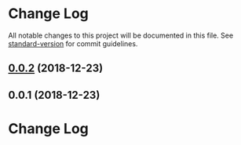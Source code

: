 # Change Log

All notable changes to this project will be documented in this file. See [standard-version](https://github.com/conventional-changelog/standard-version) for commit guidelines.

<a name="0.0.2"></a>
## [0.0.2](https://github.com/vaso2/nuxt-fullpage.js/compare/v0.0.1...v0.0.2) (2018-12-23)



<a name="0.0.1"></a>
## 0.0.1 (2018-12-23)



# Change Log
